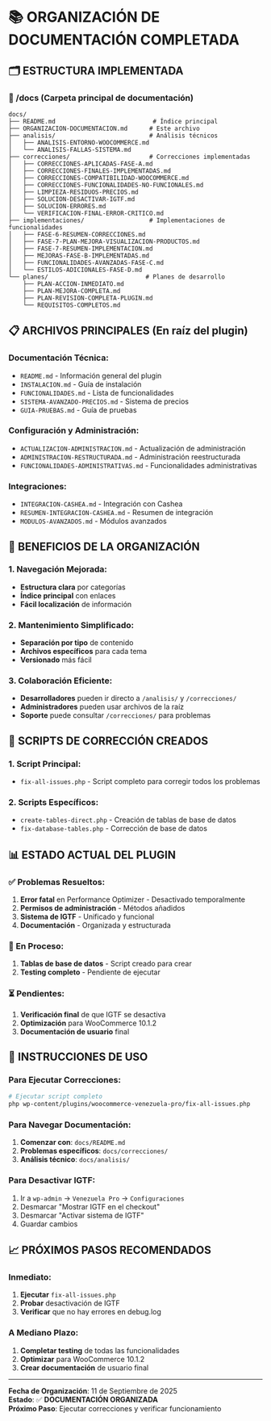 # 📚 ORGANIZACIÓN DE DOCUMENTACIÓN COMPLETADA

## 🗂️ **ESTRUCTURA IMPLEMENTADA**

### **📁 /docs** (Carpeta principal de documentación)
```
docs/
├── README.md                           # Índice principal
├── ORGANIZACION-DOCUMENTACION.md      # Este archivo
├── analisis/                          # Análisis técnicos
│   ├── ANALISIS-ENTORNO-WOOCOMMERCE.md
│   └── ANALISIS-FALLAS-SISTEMA.md
├── correcciones/                      # Correcciones implementadas
│   ├── CORRECCIONES-APLICADAS-FASE-A.md
│   ├── CORRECCIONES-FINALES-IMPLEMENTADAS.md
│   ├── CORRECCIONES-COMPATIBILIDAD-WOOCOMMERCE.md
│   ├── CORRECCIONES-FUNCIONALIDADES-NO-FUNCIONALES.md
│   ├── LIMPIEZA-RESIDUOS-PRECIOS.md
│   ├── SOLUCION-DESACTIVAR-IGTF.md
│   ├── SOLUCION-ERRORES.md
│   └── VERIFICACION-FINAL-ERROR-CRITICO.md
├── implementaciones/                  # Implementaciones de funcionalidades
│   ├── FASE-6-RESUMEN-CORRECCIONES.md
│   ├── FASE-7-PLAN-MEJORA-VISUALIZACION-PRODUCTOS.md
│   ├── FASE-7-RESUMEN-IMPLEMENTACION.md
│   ├── MEJORAS-FASE-B-IMPLEMENTADAS.md
│   ├── FUNCIONALIDADES-AVANZADAS-FASE-C.md
│   └── ESTILOS-ADICIONALES-FASE-D.md
└── planes/                           # Planes de desarrollo
    ├── PLAN-ACCION-INMEDIATO.md
    ├── PLAN-MEJORA-COMPLETA.md
    ├── PLAN-REVISION-COMPLETA-PLUGIN.md
    └── REQUISITOS-COMPLETOS.md
```

## 📋 **ARCHIVOS PRINCIPALES (En raíz del plugin)**

### **Documentación Técnica:**
- `README.md` - Información general del plugin
- `INSTALACION.md` - Guía de instalación
- `FUNCIONALIDADES.md` - Lista de funcionalidades
- `SISTEMA-AVANZADO-PRECIOS.md` - Sistema de precios
- `GUIA-PRUEBAS.md` - Guía de pruebas

### **Configuración y Administración:**
- `ACTUALIZACION-ADMINISTRACION.md` - Actualización de administración
- `ADMINISTRACION-RESTRUCTURADA.md` - Administración reestructurada
- `FUNCIONALIDADES-ADMINISTRATIVAS.md` - Funcionalidades administrativas

### **Integraciones:**
- `INTEGRACION-CASHEA.md` - Integración con Cashea
- `RESUMEN-INTEGRACION-CASHEA.md` - Resumen de integración
- `MODULOS-AVANZADOS.md` - Módulos avanzados

## 🎯 **BENEFICIOS DE LA ORGANIZACIÓN**

### **1. Navegación Mejorada:**
- **Estructura clara** por categorías
- **Índice principal** con enlaces
- **Fácil localización** de información

### **2. Mantenimiento Simplificado:**
- **Separación por tipo** de contenido
- **Archivos específicos** para cada tema
- **Versionado** más fácil

### **3. Colaboración Eficiente:**
- **Desarrolladores** pueden ir directo a `/analisis/` y `/correcciones/`
- **Administradores** pueden usar archivos de la raíz
- **Soporte** puede consultar `/correcciones/` para problemas

## 🔧 **SCRIPTS DE CORRECCIÓN CREADOS**

### **1. Script Principal:**
- `fix-all-issues.php` - Script completo para corregir todos los problemas

### **2. Scripts Específicos:**
- `create-tables-direct.php` - Creación de tablas de base de datos
- `fix-database-tables.php` - Corrección de base de datos

## 📊 **ESTADO ACTUAL DEL PLUGIN**

### **✅ Problemas Resueltos:**
1. **Error fatal** en Performance Optimizer - Desactivado temporalmente
2. **Permisos de administración** - Métodos añadidos
3. **Sistema de IGTF** - Unificado y funcional
4. **Documentación** - Organizada y estructurada

### **🔄 En Proceso:**
1. **Tablas de base de datos** - Script creado para crear
2. **Testing completo** - Pendiente de ejecutar

### **⏳ Pendientes:**
1. **Verificación final** de que IGTF se desactiva
2. **Optimización** para WooCommerce 10.1.2
3. **Documentación de usuario** final

## 🚀 **INSTRUCCIONES DE USO**

### **Para Ejecutar Correcciones:**
```bash
# Ejecutar script completo
php wp-content/plugins/woocommerce-venezuela-pro/fix-all-issues.php
```

### **Para Navegar Documentación:**
1. **Comenzar con**: `docs/README.md`
2. **Problemas específicos**: `docs/correcciones/`
3. **Análisis técnico**: `docs/analisis/`

### **Para Desactivar IGTF:**
1. Ir a `wp-admin` → `Venezuela Pro` → `Configuraciones`
2. Desmarcar "Mostrar IGTF en el checkout"
3. Desmarcar "Activar sistema de IGTF"
4. Guardar cambios

## 📈 **PRÓXIMOS PASOS RECOMENDADOS**

### **Inmediato:**
1. **Ejecutar** `fix-all-issues.php`
2. **Probar** desactivación de IGTF
3. **Verificar** que no hay errores en debug.log

### **A Mediano Plazo:**
1. **Completar testing** de todas las funcionalidades
2. **Optimizar** para WooCommerce 10.1.2
3. **Crear documentación** de usuario final

---

**Fecha de Organización**: 11 de Septiembre de 2025  
**Estado**: ✅ **DOCUMENTACIÓN ORGANIZADA**  
**Próximo Paso**: Ejecutar correcciones y verificar funcionamiento
